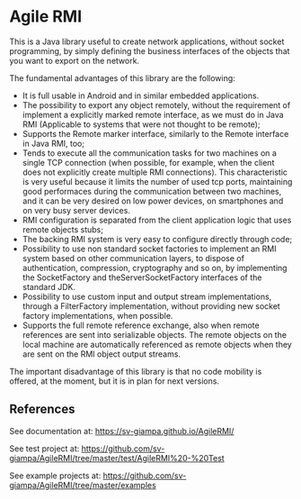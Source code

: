 # Agile RMI
This is a Java library useful to create network applications, without socket programming, by
simply defining the business interfaces of the objects that you want to export on the network.

The fundamental advantages of this library are the following:
- It is full usable in Android and in similar embedded applications.
- The possibility to export any object remotely, without the requirement of implement a explicitly marked remote interface, as we must do in Java RMI (Applicable to systems that were not thought to be remote);
- Supports the Remote marker interface, similarly to the Remote interface in Java RMI, too;
- Tends to execute all the communication tasks for two machines on a single TCP connection (when possible, for example, when the client does not explicitly create multiple RMI connections). This characteristic is very useful because it limits the number of used tcp ports, maintaining good performaces during the communication between two machines, and it can be very desired on low power devices, on smartphones and on very busy server devices.
- RMI configuration is separated from the client application logic that uses remote objects stubs;
- The backing RMI system is very easy to configure directly through code;
- Possibility to use non standard socket factories to implement an RMI system based on other communication layers, to dispose of authentication, compression, cryptography and so on, by implementing the SocketFactory and  theServerSocketFactory interfaces of the standard JDK.
- Possibility to use custom input and output stream implementations, through a FilterFactory implementation, without providing new socket factory implementations, when possible.
- Supports the full remote reference exchange, also when remote references are sent into serializable objects. The remote objects on the local machine are automatically referenced as remote objects when they are sent on the RMI object output streams.

The important disadvantage of this library is that no code mobility is offered, at the moment, but it is in plan for next versions.

## References
See documentation at: https://sv-giampa.github.io/AgileRMI/

See test project at: https://github.com/sv-giampa/AgileRMI/tree/master/test/AgileRMI%20-%20Test

See example projects at: https://github.com/sv-giampa/AgileRMI/tree/master/examples
